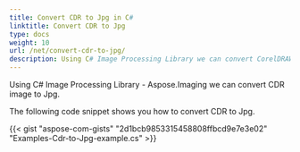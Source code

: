 ```yaml
---
title: Convert CDR to Jpg in C#
linktitle: Convert CDR to Jpg
type: docs
weight: 10
url: /net/convert-cdr-to-jpg/
description: Using C# Image Processing Library we can convert CorelDRAW CDR image to Jpg
---
```


Using C# Image Processing Library - Aspose.Imaging we can convert CDR image to Jpg.

The following code snippet shows you how to convert CDR to Jpg.

{{< gist "aspose-com-gists" "2d1bcb9853315458808ffbcd9e7e3e02" "Examples-Cdr-to-Jpg-example.cs" >}}



